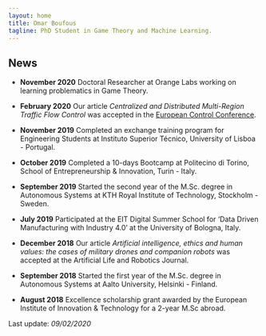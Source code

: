 ```yaml
---
layout: home
title: Omar Boufous
tagline: PhD Student in Game Theory and Machine Learning.
---
```


## News

- **November 2020** Doctoral Researcher at Orange Labs working on learning problematics in Game Theory.

- **February 2020** Our article _Centralized and Distributed Multi-Region Traffic Flow Control_ was accepted in the [European Control Conference](https://ecc20.eu).

- **November 2019** Completed an exchange training program for Engineering Students at Instituto Superior Técnico, University of Lisboa - Portugal.

- **October 2019** Completed a 10-days Bootcamp at Politecino di Torino, School of Entrepreneurship & Innovation, Turin - Italy.

- **September 2019** Started the second year of the M.Sc. degree in Autonomous Systems at KTH Royal Institute of Technology, Stockholm - Sweden.

- **July 2019** Participated at the EIT Digital Summer School for ‘Data Driven Manufacturing with Industry 4.0’ at the University of Bologna, Italy.

- **December 2018** Our article _Artificial intelligence, ethics and human values: the cases of military drones and companion robots_ was accepted at the Artificial Life and Robotics Journal.

- **September 2018** Started the first year of the M.Sc. degree in Autonomous Systems at Aalto University, Helsinki - Finland.

- **August 2018** Excellence scholarship grant awarded by the European Institute of Innovation & Technology for a 2-year M.Sc abroad.

Last update: _09/02/2020_
